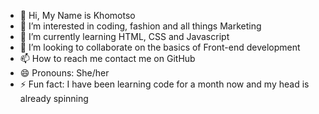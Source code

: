 - 👋 Hi, My Name is Khomotso 
- 👀 I’m interested in coding, fashion and all things Marketing 
- 🌱 I’m currently learning HTML, CSS and Javascript
- 💞️ I’m looking to collaborate on the basics of Front-end development
- 📫 How to reach me contact me on GitHub
- 😄 Pronouns: She/her
- ⚡ Fun fact: I have been learning code for a month now and my head is already spinning 

<!---
Motsow-m/Motsow-m is a ✨ special ✨ repository because its `README.md` (this file) appears on your GitHub profile.
You can click the Preview link to take a look at your changes.
--->
